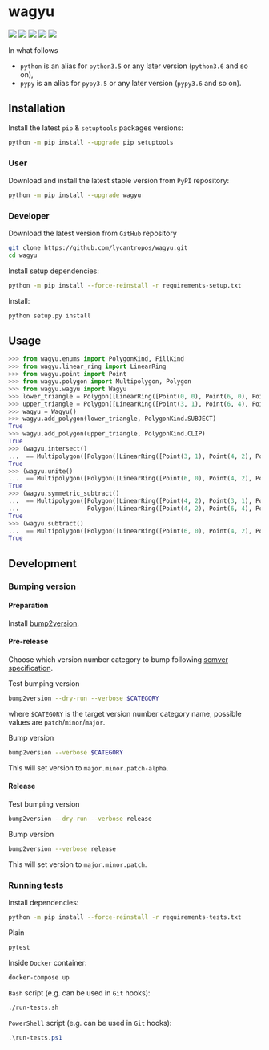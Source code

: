 wagyu
=====

[![](https://travis-ci.com/lycantropos/wagyu.svg?branch=master)](https://travis-ci.com/lycantropos/wagyu "Travis CI")
[![](https://dev.azure.com/lycantropos/wagyu/_apis/build/status/lycantropos.wagyu?branchName=master)](https://dev.azure.com/lycantropos/wagyu/_build/latest?definitionId=28&branchName=master "Azure Pipelines")
[![](https://codecov.io/gh/lycantropos/wagyu/branch/master/graph/badge.svg)](https://codecov.io/gh/lycantropos/wagyu "Codecov")
[![](https://img.shields.io/github/license/lycantropos/wagyu.svg)](https://github.com/lycantropos/wagyu/blob/master/LICENSE "License")
[![](https://badge.fury.io/py/wagyu.svg)](https://badge.fury.io/py/wagyu "PyPI")

In what follows
- `python` is an alias for `python3.5` or any later
version (`python3.6` and so on),
- `pypy` is an alias for `pypy3.5` or any later
version (`pypy3.6` and so on).

Installation
------------

Install the latest `pip` & `setuptools` packages versions:
```bash
python -m pip install --upgrade pip setuptools
```

### User

Download and install the latest stable version from `PyPI` repository:
```bash
python -m pip install --upgrade wagyu
```

### Developer

Download the latest version from `GitHub` repository
```bash
git clone https://github.com/lycantropos/wagyu.git
cd wagyu
```

Install setup dependencies:
```bash
python -m pip install --force-reinstall -r requirements-setup.txt
```

Install:
```bash
python setup.py install
```

Usage
-----
```python
>>> from wagyu.enums import PolygonKind, FillKind
>>> from wagyu.linear_ring import LinearRing
>>> from wagyu.point import Point
>>> from wagyu.polygon import Multipolygon, Polygon
>>> from wagyu.wagyu import Wagyu
>>> lower_triangle = Polygon([LinearRing([Point(0, 0), Point(6, 0), Point(3, 3), Point(0, 0)])])
>>> upper_triangle = Polygon([LinearRing([Point(3, 1), Point(6, 4), Point(0, 4), Point(3, 1)])])
>>> wagyu = Wagyu()
>>> wagyu.add_polygon(lower_triangle, PolygonKind.SUBJECT)
True
>>> wagyu.add_polygon(upper_triangle, PolygonKind.CLIP)
True
>>> (wagyu.intersect()
...  == Multipolygon([Polygon([LinearRing([Point(3, 1), Point(4, 2), Point(3, 3), Point(2, 2), Point(3, 1)])])]))
True
>>> (wagyu.unite()
...  == Multipolygon([Polygon([LinearRing([Point(6, 0), Point(4, 2), Point(6, 4), Point(0, 4), Point(2, 2), Point(0, 0), Point(6, 0)])])]))
True
>>> (wagyu.symmetric_subtract()
...  == Multipolygon([Polygon([LinearRing([Point(4, 2), Point(3, 1), Point(2, 2), Point(0, 0), Point(6, 0), Point(4, 2)])]),
...                   Polygon([LinearRing([Point(4, 2), Point(6, 4), Point(0, 4), Point(2, 2), Point(3, 3), Point(4, 2)])])]))
True
>>> (wagyu.subtract()
...  == Multipolygon([Polygon([LinearRing([Point(6, 0), Point(4, 2), Point(3, 1), Point(2, 2), Point(0, 0), Point(6, 0)])])]))
True

```

Development
-----------

### Bumping version

#### Preparation

Install
[bump2version](https://github.com/c4urself/bump2version#installation).

#### Pre-release

Choose which version number category to bump following [semver
specification](http://semver.org/).

Test bumping version
```bash
bump2version --dry-run --verbose $CATEGORY
```

where `$CATEGORY` is the target version number category name, possible
values are `patch`/`minor`/`major`.

Bump version
```bash
bump2version --verbose $CATEGORY
```

This will set version to `major.minor.patch-alpha`. 

#### Release

Test bumping version
```bash
bump2version --dry-run --verbose release
```

Bump version
```bash
bump2version --verbose release
```

This will set version to `major.minor.patch`.

### Running tests

Install dependencies:
```bash
python -m pip install --force-reinstall -r requirements-tests.txt
```

Plain
```bash
pytest
```

Inside `Docker` container:
```bash
docker-compose up
```

`Bash` script (e.g. can be used in `Git` hooks):
```bash
./run-tests.sh
```

`PowerShell` script (e.g. can be used in `Git` hooks):
```powershell
.\run-tests.ps1
```

